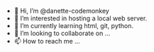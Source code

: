 - 👋 Hi, I’m @danette-codemonkey
- 👀 I’m interested in hosting a local web server.
- 🌱 I’m currently learning html, git, python.
- 💞️ I’m looking to collaborate on ...
- 📫 How to reach me ...

<!---
danette-codemonkey/danette-codemonkey is a ✨ special ✨ repository because its `README.md` (this file) appears on your GitHub profile.
You can click the Preview link to take a look at your changes.
--->
